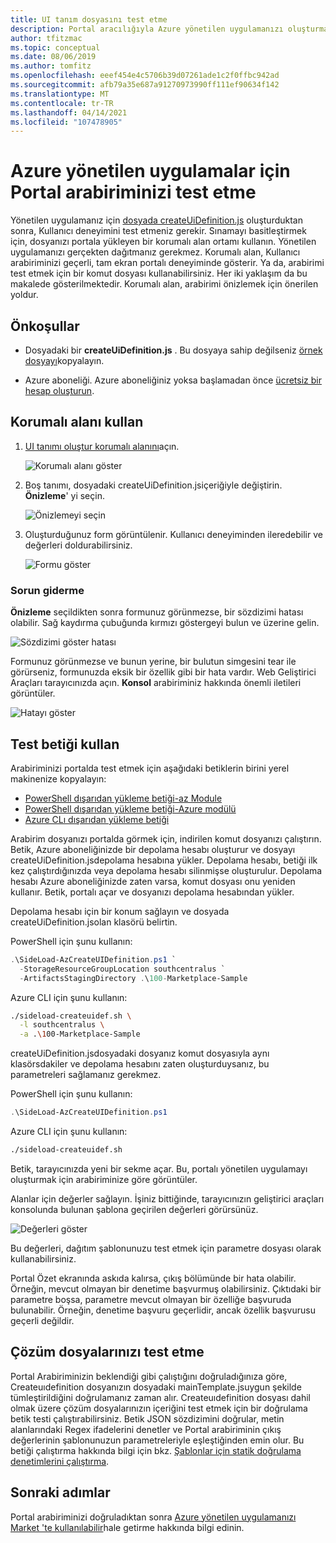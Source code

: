 ```yaml
---
title: UI tanım dosyasını test etme
description: Portal aracılığıyla Azure yönetilen uygulamanızı oluşturmak için kullanıcı deneyiminin nasıl test edileceğini açıklar.
author: tfitzmac
ms.topic: conceptual
ms.date: 08/06/2019
ms.author: tomfitz
ms.openlocfilehash: eeef454e4c5706b39d07261ade1c2f0ffbc942ad
ms.sourcegitcommit: afb79a35e687a91270973990ff111ef90634f142
ms.translationtype: MT
ms.contentlocale: tr-TR
ms.lasthandoff: 04/14/2021
ms.locfileid: "107478905"
---
```

# <a name="test-your-portal-interface-for-azure-managed-applications"></a>Azure yönetilen uygulamalar için Portal arabiriminizi test etme

Yönetilen uygulamanız için [dosyada createUiDefinition.js](create-uidefinition-overview.md) oluşturduktan sonra, Kullanıcı deneyimini test etmeniz gerekir. Sınamayı basitleştirmek için, dosyanızı portala yükleyen bir korumalı alan ortamı kullanın. Yönetilen uygulamanızı gerçekten dağıtmanız gerekmez. Korumalı alan, Kullanıcı arabiriminizi geçerli, tam ekran portalı deneyiminde gösterir. Ya da, arabirimi test etmek için bir komut dosyası kullanabilirsiniz. Her iki yaklaşım da bu makalede gösterilmektedir. Korumalı alan, arabirimi önizlemek için önerilen yoldur.

## <a name="prerequisites"></a>Önkoşullar

* Dosyadaki bir **createUiDefinition.js** . Bu dosyaya sahip değilseniz [örnek dosyayı](https://github.com/Azure/azure-quickstart-templates/blob/master/demos/100-marketplace-sample/createUiDefinition.json)kopyalayın.

* Azure aboneliği. Azure aboneliğiniz yoksa başlamadan önce [ücretsiz bir hesap oluşturun](https://azure.microsoft.com/free/).

## <a name="use-sandbox"></a>Korumalı alanı kullan

1. [UI tanımı oluştur korumalı alanını](https://portal.azure.com/?feature.customPortal=false&#blade/Microsoft_Azure_CreateUIDef/SandboxBlade)açın.

   ![Korumalı alanı göster](./media/test-createuidefinition/show-sandbox.png)

1. Boş tanımı, dosyadaki createUiDefinition.jsiçeriğiyle değiştirin. **Önizleme**' yi seçin.

   ![Önizlemeyi seçin](./media/test-createuidefinition/select-preview.png)

1. Oluşturduğunuz form görüntülenir. Kullanıcı deneyiminden ileredebilir ve değerleri doldurabilirsiniz.

   ![Formu göster](./media/test-createuidefinition/show-ui-form.png)

### <a name="troubleshooting"></a>Sorun giderme

**Önizleme** seçildikten sonra formunuz görünmezse, bir sözdizimi hatası olabilir. Sağ kaydırma çubuğunda kırmızı göstergeyi bulun ve üzerine gelin.

![Sözdizimi göster hatası](./media/test-createuidefinition/show-syntax-error.png)

Formunuz görünmezse ve bunun yerine, bir bulutun simgesini tear ile görürseniz, formunuzda eksik bir özellik gibi bir hata vardır. Web Geliştirici Araçları tarayıcınızda açın. **Konsol** arabiriminiz hakkında önemli iletileri görüntüler.

![Hatayı göster](./media/test-createuidefinition/show-error.png)

## <a name="use-test-script"></a>Test betiği kullan

Arabiriminizi portalda test etmek için aşağıdaki betiklerin birini yerel makinenize kopyalayın:

* [PowerShell dışarıdan yükleme betiği-az Module](https://github.com/Azure/azure-quickstart-templates/blob/master/SideLoad-AzCreateUIDefinition.ps1)
* [PowerShell dışarıdan yükleme betiği-Azure modülü](https://github.com/Azure/azure-quickstart-templates/blob/master/SideLoad-CreateUIDefinition.ps1)
* [Azure CLı dışarıdan yükleme betiği](https://github.com/Azure/azure-quickstart-templates/blob/master/sideload-createuidef.sh)

Arabirim dosyanızı portalda görmek için, indirilen komut dosyanızı çalıştırın. Betik, Azure aboneliğinizde bir depolama hesabı oluşturur ve dosyayı createUiDefinition.jsdepolama hesabına yükler. Depolama hesabı, betiği ilk kez çalıştırdığınızda veya depolama hesabı silinmişse oluşturulur. Depolama hesabı Azure aboneliğinizde zaten varsa, komut dosyası onu yeniden kullanır. Betik, portalı açar ve dosyanızı depolama hesabından yükler.

Depolama hesabı için bir konum sağlayın ve dosyada createUiDefinition.jsolan klasörü belirtin.

PowerShell için şunu kullanın:

```powershell
.\SideLoad-AzCreateUIDefinition.ps1 `
  -StorageResourceGroupLocation southcentralus `
  -ArtifactsStagingDirectory .\100-Marketplace-Sample
```

Azure CLI için şunu kullanın:

```bash
./sideload-createuidef.sh \
  -l southcentralus \
  -a .\100-Marketplace-Sample
```

createUiDefinition.jsdosyadaki dosyanız komut dosyasıyla aynı klasörsdakiler ve depolama hesabını zaten oluşturduysanız, bu parametreleri sağlamanız gerekmez.

PowerShell için şunu kullanın:

```powershell
.\SideLoad-AzCreateUIDefinition.ps1
```

Azure CLI için şunu kullanın:

```bash
./sideload-createuidef.sh
```

Betik, tarayıcınızda yeni bir sekme açar. Bu, portalı yönetilen uygulamayı oluşturmak için arabiriminize göre görüntüler.

Alanlar için değerler sağlayın. İşiniz bittiğinde, tarayıcınızın geliştirici araçları konsolunda bulunan şablona geçirilen değerleri görürsünüz.

![Değerleri göster](./media/test-createuidefinition/show-json.png)

Bu değerleri, dağıtım şablonunuzu test etmek için parametre dosyası olarak kullanabilirsiniz.

Portal Özet ekranında askıda kalırsa, çıkış bölümünde bir hata olabilir. Örneğin, mevcut olmayan bir denetime başvurmuş olabilirsiniz. Çıktıdaki bir parametre boşsa, parametre mevcut olmayan bir özelliğe başvuruda bulunabilir. Örneğin, denetime başvuru geçerlidir, ancak özellik başvurusu geçerli değildir.

## <a name="test-your-solution-files"></a>Çözüm dosyalarınızı test etme

Portal Arabiriminizin beklendiği gibi çalıştığını doğruladığınıza göre, Createuıdefinition dosyanızın dosyadaki mainTemplate.jsuygun şekilde tümleştirildiğini doğrulamanız zaman alır. Createuıdefinition dosyası dahil olmak üzere çözüm dosyalarınızın içeriğini test etmek için bir doğrulama betik testi çalıştırabilirsiniz. Betik JSON sözdizimini doğrular, metin alanlarındaki Regex ifadelerini denetler ve Portal arabiriminin çıkış değerlerinin şablonunuzun parametreleriyle eşleştiğinden emin olur. Bu betiği çalıştırma hakkında bilgi için bkz. [Şablonlar için statik doğrulama denetimlerini çalıştırma](https://aka.ms/arm-ttk).

## <a name="next-steps"></a>Sonraki adımlar

Portal arabiriminizi doğruladıktan sonra [Azure yönetilen uygulamanızı Market 'te kullanılabilir](../../marketplace/create-new-azure-apps-offer.md)hale getirme hakkında bilgi edinin.
